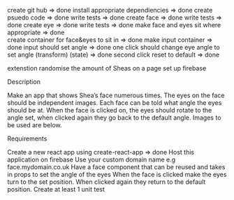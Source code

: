 create git hub => done
install appropriate dependiencies => done
create psuedo code => done
write tests => done
create face => done
write tests => done
create eye => done
write tests => done
make face and eyes sit where appropriate => done  
create container for face&eyes to sit in => done
make input container => done
input should set angle => done
one click should change eye angle to set angle (transform) (state) => done
second click reset to default => done

extenstion 
randomise the amount of Sheas on a page
set up firebase


Description

Make an app that shows Shea’s face numerous times. The eyes on the face should be independent images. Each face can be told what angle the eyes should be at. When the face is clicked on, the eyes should rotate to the angle set, when clicked again they go back to the default angle. Images to be used are below.

Requirements

Create a new react app using create-react-app => done
Host this application on firebase
Use your custom domain name e.g face.mydomain.co.uk
Have a face component that can be reused and takes in props to set the angle of the eyes
When the face is clicked make the eyes turn to the set position. When clicked again they return to the default position.
Create at least 1 unit test


